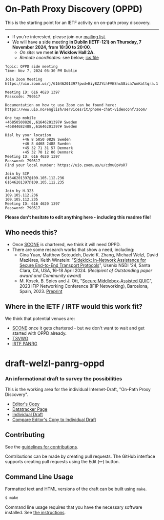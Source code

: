 # On-Path Proxy Discovery (OPPD)

This is the starting point for an IETF activity on on-path proxy discovery.


---

* If you're interested, please join our [mailing list](https://groups.google.com/g/oppd-ietf).
* We will have a side meeting **in Dublin (IETF-121) on Thursday, 7 November 2024, from 18:30 to 20:00**.
  * *On site:* we meet **in Wicklow Hall 2A.**
  * *Remote coordinates:* see below; [ics file](ietf121-oppd.ics)

```
Topic: OPPD side meeting
Time: Nov 7, 2024 06:30 PM Dublin

Join Zoom Meeting
https://uio.zoom.us/j/61646201397?pwd=Eiy8ZJYLhFVEShxS8ica7umKattqra.1

Meeting ID: 616 4620 1397
Passcode: 790517

Documentation on how to use Zoom can be found here:
https://www.uio.no/english/services/it/phone-chat-videoconf/zoom/

One tap mobile
+46850500828,,61646201397# Sweden
+46844682488,,61646201397# Sweden

Dial by your location
        +46 8 5050 0828 Sweden
        +46 8 4468 2488 Sweden
        +45 32 71 31 57 Denmark
        +45 32 70 12 06 Denmark
Meeting ID: 616 4620 1397
Password: 790517
Find your local number: https://uio.zoom.us/u/cdmuOpVsR7

Join by SIP
61646201397@109.105.112.236
61646201397@109.105.112.235

Join by H.323
109.105.112.236
109.105.112.235
Meeting ID: 616 4620 1397
Password: 790517
```


**Please don't hesitate to edit anything here - including this readme file!**
 
## Who needs this?

* Once [SCONE](https://datatracker.ietf.org/group/sconepro/about/) is chartered, we think it will need OPPD.
* There are some research works that show a need, including:
  * Gina Yuan, Matthew Sotoudeh, David K. Zhang, Michael Welzl, David Mazières, Keith Winstein: "[Sidekick: In-Network Assistance for Secure End-to-End Transport Protocols](https://www.usenix.org/conference/nsdi24/presentation/yuan)", Usenix NSDI '24, Santa Clara, CA, USA, 16-18 April 2024. *(Recipient of Outstanding paper award and Community award)*
  * M. Kosek, B. Spies and J. Ott, "[Secure Middlebox-Assisted QUIC](https://ieeexplore.ieee.org/document/10186363)", 2023 IFIP Networking Conference (IFIP Networking), Barcelona, Spain, 2023. [Preprint](https://arxiv.org/abs/2307.08543)

## Where in the IETF / IRTF would this work fit?

We think that potential venues are:

* [SCONE](https://datatracker.ietf.org/group/sconepro/about/) once it gets chartered - but we don't want to wait and get started with OPPD already.
* [TSVWG](https://datatracker.ietf.org/wg/tsvwg/about/)
* [IRTF PANRG](https://datatracker.ietf.org/rg/panrg/about/)


# draft-welzl-panrg-oppd
### An informational draft to survey the possibilities

This is the working area for the individual Internet-Draft, "On-Path Proxy Discovery".

* [Editor's Copy](https://mwelzl.github.io/oppd/#go.draft-welzl-panrg-oppd.html)
* [Datatracker Page](https://datatracker.ietf.org/doc/draft-welzl-panrg-oppd)
* [Individual Draft](https://datatracker.ietf.org/doc/html/draft-welzl-panrg-oppd)
* [Compare Editor's Copy to Individual Draft](https://mwelzl.github.io/oppd/#go.draft-welzl-panrg-oppd.diff)


## Contributing

See the
[guidelines for contributions](https://github.com/mwelzl/oppd/blob/main/CONTRIBUTING.md).

Contributions can be made by creating pull requests.
The GitHub interface supports creating pull requests using the Edit (✏) button.


## Command Line Usage

Formatted text and HTML versions of the draft can be built using `make`.

```sh
$ make
```

Command line usage requires that you have the necessary software installed.  See
[the instructions](https://github.com/martinthomson/i-d-template/blob/main/doc/SETUP.md).

